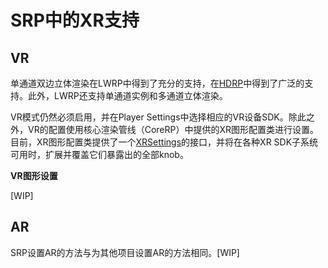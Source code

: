 # SRP中的XR支持
## VR
单通道双边立体渲染在LWRP中得到了充分的支持，在[HDRP](https://github.com/Unity-Technologies/ScriptableRenderPipeline/wiki/VR-in-HDRP)中得到了广泛的支持。此外，LWRP还支持单通道实例和多通道立体渲染。

VR模式仍然必须启用，并在Player Settings中选择相应的VR设备SDK。除此之外，VR的配置使用核心渲染管线（CoreRP）中提供的XR图形配置类进行设置。目前，XR图形配置类提供了一个[XRSettings](https://docs.unity3d.com/2018.3/Documentation/ScriptReference/XR.XRSettings.html)的接口，并将在各种XR SDK子系统可用时，扩展并覆盖它们暴露出的全部knob。

**VR图形设置**

[WIP]

## AR
SRP设置AR的方法与为其他项目设置AR的方法相同。[WIP]
